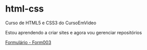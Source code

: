 # html-css

Curso de HTML5 e CSS3 do CursoEmVideo

Estou aprendendo a criar sites e agora vou gerenciar repositórios

<a href="form003.html">Formulário - Form003</a>

